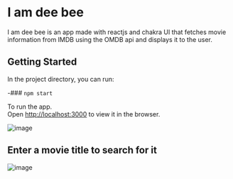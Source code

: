 # I am dee bee

I am dee bee is an app made with reactjs and chakra UI that fetches movie information from IMDB using the OMDB api and displays it to the user.

## Getting Started
In the project directory, you can run:

-### `npm start`

To run the app.\
Open [http://localhost:3000](http://localhost:3000) to view it in the browser.

![image](https://user-images.githubusercontent.com/43040213/120207079-a529cc80-c234-11eb-864e-3ab67be9e3ee.png)

## Enter a movie title to search for it
![image](https://user-images.githubusercontent.com/43040213/120207352-fcc83800-c234-11eb-8f63-fbd67ae29cf8.png)

